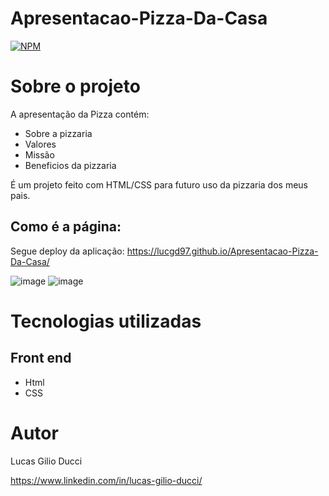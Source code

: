 # Apresentacao-Pizza-Da-Casa

[![NPM](https://img.shields.io/npm/l/react)](https://github.com/Lucgd97/xadrez-certo/blob/main/LICENSE) 

# Sobre o projeto
A apresentação da Pizza contém:
- Sobre a pizzaria
- Valores
- Missão 
- Beneficios da pizzaria
 
É um projeto feito com HTML/CSS para futuro uso da pizzaria dos meus pais.

## Como é a página:

Segue deploy da aplicação:
https://lucgd97.github.io/Apresentacao-Pizza-Da-Casa/

![image](https://user-images.githubusercontent.com/93284766/188953287-d9564032-2e77-4884-8c15-1cab240c181e.png)
![image](https://user-images.githubusercontent.com/93284766/188953672-8b00cb17-5046-44db-a4a5-3c589029dfc4.png)

# Tecnologias utilizadas
## Front end
- Html
- CSS

# Autor

Lucas Gilio Ducci

https://www.linkedin.com/in/lucas-gilio-ducci/
